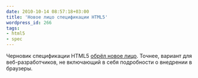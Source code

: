 ```yaml
---
date: 2010-10-14 08:57:18+03:00
title: 'Новое лицо спецификации HTML5'
wordpress_id: 266
tags:
- html5
- spec
---
```


Черновик спецификации HTML5 [обрёл новое лицо][1]. Точнее, вариант для веб-разработчиков, не включающий в себя подробности о внедрении в браузеры.

[1]: http://dev.w3.org/html5/spec-author-view/
